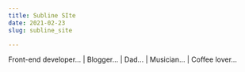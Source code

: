 ```yaml
---
title: Subline SIte
date: 2021-02-23
slug: subline_site

---
```

Front-end developer... | Blogger... | Dad... | Musician... | Coffee lover...